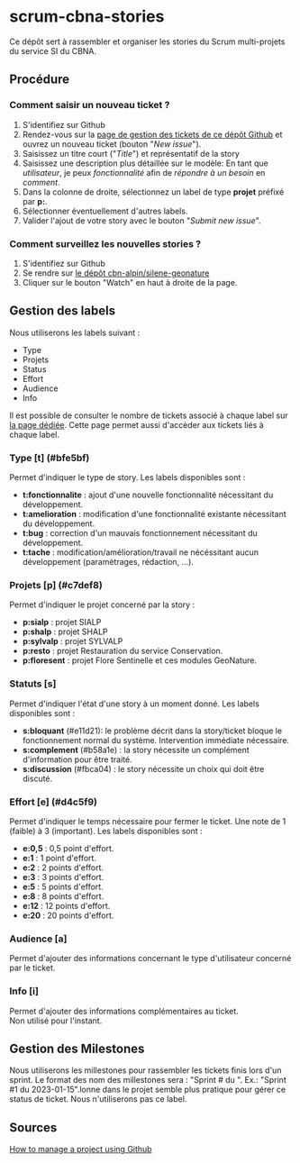 # scrum-cbna-stories
Ce dépôt sert à rassembler et organiser les stories du Scrum multi-projets du service SI du CBNA.

## Procédure

### Comment saisir un nouveau ticket ?
1. S'identifiez sur Github
1. Rendez-vous sur la [page de gestion des tickets de ce dépôt Github](https://github.com/cbn-alpin/scrum-cbna-stories/issues) et ouvrez un nouveau ticket (bouton "*New issue*").
1. Saisissez un titre court ("*Title*") et représentatif de la story
1. Saisissez une description plus détaillée sur le modèle: En tant que *utilisateur*, je peux *fonctionnalité* afin de *répondre à un besoin* en *comment*.
1. Dans la colonne de droite, sélectionnez un label de type **projet** préfixé par **p:**.
1. Sélectionner éventuellement d'autres labels.
1. Valider l'ajout de votre story avec le bouton "*Submit new issue*".

### Comment surveillez les nouvelles stories ?
1. S'identifiez sur Github
1. Se rendre sur [le dépôt cbn-alpin/silene-geonature](https://github.com/cbn-alpin/scrum-cbna-stories/)
1. Cliquer sur le bouton "Watch" en haut à droite de la page.


## Gestion des labels

Nous utiliserons les labels suivant :

- Type
- Projets
- Status
- Effort
- Audience
- Info

Il est possible de consulter le nombre de tickets associé à chaque label sur [la page dédiée](https://github.com/cbn-alpin/silene-geonature/labels). Cette page permet aussi d'accèder aux tickets liés à chaque label.

### Type [t] (#bfe5bf)

Permet d'indiquer le type de story.
Les labels disponibles sont :
- **t:fonctionnalite** : ajout d'une nouvelle fonctionnalité nécessitant du développement.
- **t:amelioration** : modification d'une fonctionnalité existante nécessitant du développement.
- **t:bug** : correction d'un mauvais fonctionnement nécessitant du développement.
- **t:tache** : modification/amélioration/travail ne nécéssitant aucun développement (paramètrages, rédaction, ...).

### Projets [p] (#c7def8)

Permet d'indiquer le projet concerné par la story :
- **p:sialp** : projet SIALP
- **p:shalp** : projet SHALP
- **p:sylvalp** : projet SYLVALP
- **p:resto** : projet Restauration du service Conservation.
- **p:floresent** : projet Flore Sentinelle et ces modules GeoNature.

### Statuts [s]

Permet d'indiquer l'état d'une story à un moment donné.
Les labels disponibles sont :
- **s:bloquant** (#e11d21): le problème décrit dans la story/ticket bloque le fonctionnement normal du système. Intervention immédiate nécessaire.
- **s:complement** (#b58a1e) : la story nécessite un complément d'information pour être traité.
- **s:discussion** (#fbca04) : le story nécessite un choix qui doit être discuté.

### Effort [e] (#d4c5f9)

Permet d'indiquer le temps nécessaire pour fermer le ticket. Une note de 1 (faible) à 3 (important).
Les labels disponibles sont :
- **e:0,5** : 0,5 point d'effort.
- **e:1** :  1 point d'effort.
- **e:2** : 2 points d'effort.
- **e:3** : 3 points d'effort.
- **e:5** : 5 points d'effort.
- **e:8** : 8 points d'effort.
- **e:12** : 12 points d'effort.
- **e:20** : 20 points d'effort.

### Audience [a]

Permet d'ajouter des informations concernant le type d'utilisateur concerné par le ticket.  


### Info [i]

Permet d'ajouter des informations complémentaires au ticket.  
Non utilisé pour l'instant.


## Gestion des Milestones

Nous utiliserons les millestones pour rassembler les tickets finis lors d'un sprint.
Le format des nom des millestones sera : "Sprint #<num> du <date-fin>". Ex.: "Sprint #1 du 2023-01-15".lonne dans le projet semble plus pratique pour gérer ce status de ticket. Nous n'utiliserons pas ce label.

## Sources
[How to manage a project using Github](http://blog.zot24.com/how-to-manage-a-project-using-github/)
